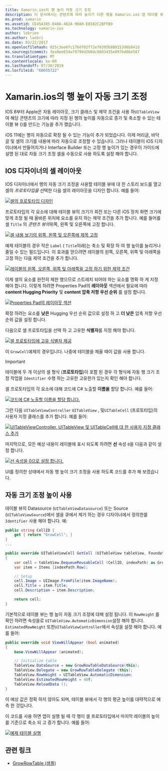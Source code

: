 ```yaml
---
title: Xamarin.ios의 행 높이 자동 크기 조정
description: 이 문서에서는 콘텐츠에 따라 높이가 다른 행을 Xamarin.ios 앱 테이블 뷰 행에 추가 하는 방법을 설명 합니다. IOS 디자이너의 셀 레이아웃에 대해 설명 하 고 높이 자동 조정 기능을 사용 하도록 설정 합니다.
ms.prod: xamarin
ms.assetid: CE45A385-D40A-482A-90A0-E8382C2BFFB9
ms.technology: xamarin-ios
author: lobrien
ms.author: laobri
ms.date: 03/22/2017
ms.openlocfilehash: 025c3ee6fc176df02f72e78395b880153d6b841d
ms.sourcegitcommit: 3ea9ee034af9790d2b0dc0893435e997bd06e587
ms.translationtype: MT
ms.contentlocale: ko-KR
ms.lasthandoff: 07/30/2019
ms.locfileid: "68655722"
---
```

# <a name="auto-sizing-row-height-in-xamarinios"></a>Xamarin.ios의 행 높이 자동 크기 조정

IOS 8부터 Apple은 자동 레이아웃, 크기 클래스 및 제약 조건을 사용 하`UITableView`여 해당 콘텐츠의 크기에 따라 지정 된 행의 높이를 자동으로 증가 및 축소할 수 있는 테이블 뷰 ()를 만드는 기능을 추가 했습니다.

iOS 11에는 행이 자동으로 확장 될 수 있는 기능이 추가 되었습니다. 이제 머리글, 바닥글 및 셀의 크기를 내용에 따라 자동으로 조정할 수 있습니다. 그러나 테이블이 iOS 디자이너에서 만들어지거나 Interface Builder 또는 고정 행 높이가 있는 경우이 가이드에 설명 된 대로 자동 크기 조정 셀을 수동으로 사용 하도록 설정 해야 합니다.

## <a name="cell-layout-in-the-ios-designer"></a>IOS 디자이너의 셀 레이아웃

IOS 디자이너에서 행의 자동 크기 조정을 사용할 테이블 뷰에 대 한 스토리 보드를 열고 셀의 *프로토타입을* 선택한 다음 셀의 레이아웃을 디자인 합니다. 예를 들어:

[![](autosizing-row-height-images/table01.png "셀의 프로토타입 디자인")](autosizing-row-height-images/table01.png#lightbox)

프로토타입의 각 요소에 대해 테이블 뷰의 크기가 회전 또는 다른 iOS 장치 화면 크기에 맞게 조정 될 때 올바른 위치에 요소를 유지 하는 제약 조건을 추가 합니다. 예를 들어를 셀 `Title` 의 *콘텐츠 뷰의*위쪽, 왼쪽 및 오른쪽에 고정 합니다.

[![](autosizing-row-height-images/table02.png "셀 내용 보기의 위쪽, 왼쪽 및 오른쪽에 제목 고정")](autosizing-row-height-images/table02.png#lightbox)

예제 테이블의 경우 작은 `Label` ( `Title`아래)는 축소 및 확장 하 여 행 높이를 늘리거나 줄일 수 있는 필드입니다. 이 효과를 얻으려면 레이블의 왼쪽, 오른쪽, 위쪽 및 아래쪽을 고정 하는 다음 제약 조건을 추가 합니다.

[![](autosizing-row-height-images/table03.png "레이블의 왼쪽, 오른쪽, 위쪽 및 아래쪽을 고정 하기 위한 제약 조건")](autosizing-row-height-images/table03.png#lightbox)

이제 셀의 요소를 완전히 제한 했으므로 스트레치 되어야 하는 요소를 명확 하 게 지정 해야 합니다. 이렇게 하려면 Properties Pad의 **레이아웃** 섹션에서 필요에 따라 **content Hugging Priority** 및 **content 압축 저항 우선 순위** 를 설정 합니다.

[![](autosizing-row-height-images/table03a.png "Properties Pad의 레이아웃 섹션")](autosizing-row-height-images/table03a.png#lightbox)

확장 하려는 요소를 **낮은** Hugging 우선 순위 값으로 설정 하 고 **더 낮은** 압축 저항 우선 순위 값을 설정 합니다.

다음으로 셀 프로토타입을 선택 하 고 고유한 **식별자**를 지정 해야 합니다.

[![](autosizing-row-height-images/table04.png "셀 프로토타입에 고유 식별자 제공")](autosizing-row-height-images/table04.png#lightbox)

이 `GrowCell`예제의 경우입니다. 나중에 테이블을 채울 때이 값을 사용 합니다.

> [!IMPORTANT]
> 테이블에 두 개 이상의 셀 형식 (**프로토타입**)이 포함 된 경우 각 형식에 자동 행 크기 조정 작업을 `Identifier` 수행 하는 고유한 고유한가 있는지 확인 해야 합니다.

셀 프로토타입의 각 요소에 대해 코드에 C# 노출할 **이름을** 할당 합니다. 예를 들어:

[![](autosizing-row-height-images/table05.png "코드에 C# 노출할 이름을 할당 합니다.")](autosizing-row-height-images/table05.png#lightbox)

그런 다음 `UITableViewController` `UITableView` , 및`UITableCell` (프로토타입)의 사용자 지정 클래스를 추가 합니다. 예를 들어: 

[![](autosizing-row-height-images/table06.png "UITableViewController, UITableView 및 UITableCell에 대 한 사용자 지정 클래스 추가")](autosizing-row-height-images/table06.png#lightbox)

마지막으로, 모든 예상 내용이 레이블에 표시 되도록 하려면 **선** 속성 `0`을 다음과 같이 설정 합니다.

[![](autosizing-row-height-images/table06.png "선 속성을 0으로 설정 합니다.")](autosizing-row-height-images/table06a.png#lightbox)

UI를 정의한 상태에서 자동 행 높이 크기 조정을 사용 하도록 코드를 추가 해 보겠습니다.

## <a name="enabling-auto-resizing-height"></a>자동 크기 조정 높이 사용

테이블 뷰의 Datasource (`UITableViewDatasource`) 또는 Source (`UITableViewSource`)에서 셀을 큐에서 제거 하는 경우 디자이너에서 정의한를 `Identifier` 사용 해야 합니다. 예:

```csharp
public string CellID {
    get { return "GrowCell"; }
}
...

public override UITableViewCell GetCell (UITableView tableView, Foundation.NSIndexPath indexPath)
{
    var cell = tableView.DequeueReusableCell (CellID, indexPath) as GrowRowTableCell;
    var item = Items [indexPath.Row];

    // Setup
    cell.Image = UIImage.FromFile(item.ImageName);
    cell.Title = item.Title;
    cell.Description = item.Description;

    return cell;
}
```

기본적으로 테이블 뷰는 행 높이 자동 크기 조정에 대해 설정 됩니다. 이 `RowHeight` 를 확인 하려면 속성을로 `UITableView.AutomaticDimension`설정 해야 합니다. `EstimatedRowHeight` 또한`UITableViewController`에서 속성을 설정 해야 합니다. 예를 들어:

```csharp
public override void ViewWillAppear (bool animated)
{
    base.ViewWillAppear (animated);

    // Initialize table
    TableView.DataSource = new GrowRowTableDataSource(this);
    TableView.Delegate = new GrowRowTableDelegate (this);
    TableView.RowHeight = UITableView.AutomaticDimension;
    TableView.EstimatedRowHeight = 40f;
    TableView.ReloadData ();
}
```

이 예상 값은 정확 하지 않아도 되며, 테이블 뷰에서 각 행의 평균 높이를 대략적으로 예측 한 것입니다.

이 코드를 사용 하면 앱이 실행 될 때 각 행이 셀 프로토타입에서 마지막 레이블의 높이를 기준으로 축소 되 고 증가 합니다. 예를 들어:

[![](autosizing-row-height-images/table07.png "예제 테이블 실행")](autosizing-row-height-images/table07.png#lightbox)


## <a name="related-links"></a>관련 링크

- [GrowRowTable (샘플)](https://docs.microsoft.com/samples/xamarin/ios-samples/growrowtable)
